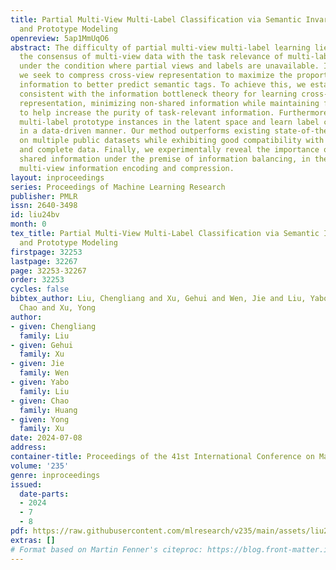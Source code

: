 ```yaml
---
title: Partial Multi-View Multi-Label Classification via Semantic Invariance Learning
  and Prototype Modeling
openreview: 5ap1MmUqO6
abstract: The difficulty of partial multi-view multi-label learning lies in coupling
  the consensus of multi-view data with the task relevance of multi-label classification,
  under the condition where partial views and labels are unavailable. In this paper,
  we seek to compress cross-view representation to maximize the proportion of shared
  information to better predict semantic tags. To achieve this, we establish a model
  consistent with the information bottleneck theory for learning cross-view shared
  representation, minimizing non-shared information while maintaining feature validity
  to help increase the purity of task-relevant information. Furthermore, we model
  multi-label prototype instances in the latent space and learn label correlations
  in a data-driven manner. Our method outperforms existing state-of-the-art methods
  on multiple public datasets while exhibiting good compatibility with both partial
  and complete data. Finally, we experimentally reveal the importance of condensing
  shared information under the premise of information balancing, in the process of
  multi-view information encoding and compression.
layout: inproceedings
series: Proceedings of Machine Learning Research
publisher: PMLR
issn: 2640-3498
id: liu24bv
month: 0
tex_title: Partial Multi-View Multi-Label Classification via Semantic Invariance Learning
  and Prototype Modeling
firstpage: 32253
lastpage: 32267
page: 32253-32267
order: 32253
cycles: false
bibtex_author: Liu, Chengliang and Xu, Gehui and Wen, Jie and Liu, Yabo and Huang,
  Chao and Xu, Yong
author:
- given: Chengliang
  family: Liu
- given: Gehui
  family: Xu
- given: Jie
  family: Wen
- given: Yabo
  family: Liu
- given: Chao
  family: Huang
- given: Yong
  family: Xu
date: 2024-07-08
address:
container-title: Proceedings of the 41st International Conference on Machine Learning
volume: '235'
genre: inproceedings
issued:
  date-parts:
  - 2024
  - 7
  - 8
pdf: https://raw.githubusercontent.com/mlresearch/v235/main/assets/liu24bv/liu24bv.pdf
extras: []
# Format based on Martin Fenner's citeproc: https://blog.front-matter.io/posts/citeproc-yaml-for-bibliographies/
---
```

